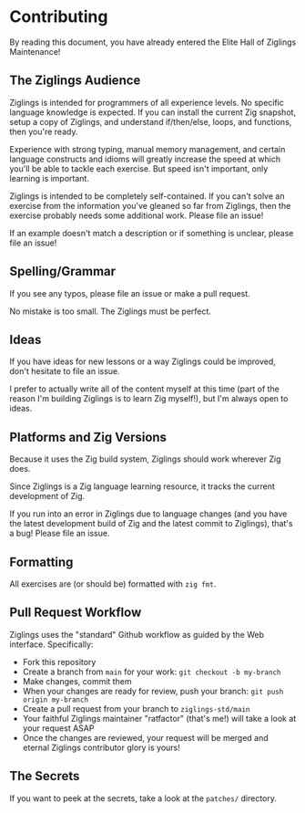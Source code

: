 # Contributing

By reading this document, you have already entered the Elite Hall of Ziglings
Maintenance!


## The Ziglings Audience

Ziglings is intended for programmers of all experience levels. No specific
language knowledge is expected.  If you can install the current Zig snapshot,
setup a copy of Ziglings, and understand if/then/else, loops, and functions,
then you're ready.

Experience with strong typing, manual memory management, and certain language
constructs and idioms will greatly increase the speed at which you'll be able
to tackle each exercise. But speed isn't important, only learning is important.

Ziglings is intended to be completely self-contained. If you can't solve an
exercise from the information you've gleaned so far from Ziglings, then the
exercise probably needs some additional work. Please file an issue!

If an example doesn't match a description or if something is unclear, please
file an issue!


## Spelling/Grammar

If you see any typos, please file an issue or make a pull request.

No mistake is too small. The Ziglings must be perfect.


## Ideas

If you have ideas for new lessons or a way Ziglings could be improved, don't
hesitate to file an issue.

I prefer to actually write all of the content myself at this time (part of the
reason I'm building Ziglings is to learn Zig myself!), but I'm always open to
ideas.


## Platforms and Zig Versions

Because it uses the Zig build system, Ziglings should work wherever Zig does.

Since Ziglings is a Zig language learning resource, it tracks the current
development of Zig.

If you run into an error in Ziglings due to language changes (and you have the
latest development build of Zig and the latest commit to Ziglings), that's a
bug! Please file an issue.


## Formatting

All exercises are (or should be) formatted with `zig fmt`.


## Pull Request Workflow

Ziglings uses the "standard" Github workflow as guided by the Web interface.
Specifically:

* Fork this repository
* Create a branch from `main` for your work: `git checkout -b my-branch`
* Make changes, commit them
* When your changes are ready for review, push your branch: `git push origin
  my-branch`
* Create a pull request from your branch to `ziglings-std/main`
* Your faithful Ziglings maintainer "ratfactor" (that's me!) will take a look
  at your request ASAP
* Once the changes are reviewed, your request will be merged and eternal
  Ziglings contributor glory is yours!


## The Secrets

If you want to peek at the secrets, take a look at the `patches/` directory.
